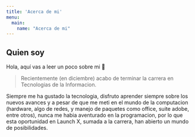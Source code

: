 ```yaml
---
title: 'Acerca de mi'
menu:
  main:
    name: "Acerca de mi"
---
```


## Quien soy

Hola, aquí vas a leer un poco sobre mi 🤩

> Recientemente (en diciembre) acabo de terminar la carrera en Tecnologias de la Informacion.

Siempre me ha gustado la tecnologia, disfruto aprender siempre sobre los nuevos avances y a pesar
de que me meti en el mundo de la computacion (hardware, algo de redes, y manejo de paquetes como
office, suite adobe, entre otros), nunca me habia aventurado en la programacion, por lo que esta 
oportunidad en Launch X, sumada a la carrera, han abierto un mundo de posibilidades.

